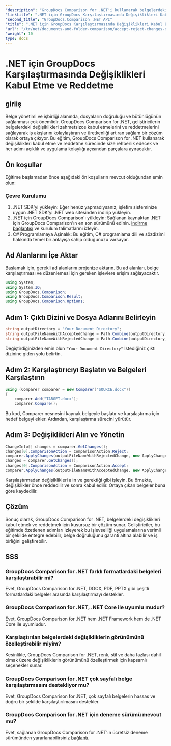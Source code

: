 ```yaml
---
"description": "GroupDocs Comparison for .NET'i kullanarak belgelerdeki değişiklikleri nasıl kabul edip reddedeceğinizi öğrenin. Belge iş akışlarınızı zahmetsizce kolaylaştırın."
"linktitle": ".NET için GroupDocs Karşılaştırmasında Değişiklikleri Kabul Etme ve Reddetme"
"second_title": "GroupDocs.Comparison .NET API"
"title": ".NET için GroupDocs Karşılaştırmasında Değişiklikleri Kabul Etme ve Reddetme"
"url": "/tr/net/documents-and-folder-comparison/accept-reject-changes-dotnet/"
"weight": 10
type: docs
---
```

# .NET için GroupDocs Karşılaştırmasında Değişiklikleri Kabul Etme ve Reddetme

## giriiş
Belge yönetimi ve işbirliği alanında, dosyaların doğruluğu ve bütünlüğünün sağlanması çok önemlidir. GroupDocs Comparison for .NET, geliştiricilerin belgelerdeki değişiklikleri zahmetsizce kabul etmelerini ve reddetmelerini sağlayarak iş akışlarını kolaylaştıran ve üretkenliği artıran sağlam bir çözüm olarak ortaya çıkıyor. Bu eğitim, GroupDocs Comparison for .NET kullanarak değişiklikleri kabul etme ve reddetme sürecinde size rehberlik edecek ve her adımı açıklık ve uygulama kolaylığı açısından parçalara ayıracaktır.
## Ön koşullar
Eğitime başlamadan önce aşağıdaki ön koşulların mevcut olduğundan emin olun:
### Çevre Kurulumu
1. .NET SDK'yi yükleyin: Eğer henüz yapmadıysanız, işletim sisteminize uygun .NET SDK'yi .NET web sitesinden indirip yükleyin.
2. .NET için GroupDocs Comparison'ı yükleyin: Sağlanan kaynaktan .NET için GroupDocs Comparison'ın en son sürümünü edinin. [indirme bağlantısı](https://releases.groupdocs.com/comparison/net/) ve kurulum talimatlarını izleyin.
3. C# Programlamaya Aşinalık: Bu eğitim, C# programlama dili ve sözdizimi hakkında temel bir anlayışa sahip olduğunuzu varsayar.

## Ad Alanlarını İçe Aktar
Başlamak için, gerekli ad alanlarını projenize aktarın. Bu ad alanları, belge karşılaştırması ve düzenlemesi için gereken işlevlere erişim sağlayacaktır.

```csharp
using System;
using System.IO;
using GroupDocs.Comparison;
using GroupDocs.Comparison.Result;
using GroupDocs.Comparison.Options;
```
## Adım 1: Çıktı Dizini ve Dosya Adlarını Belirleyin
```csharp
string outputDirectory = "Your Document Directory";
string outputFileNameWithAcceptedChange = Path.Combine(outputDirectory, "RESULT_WITH_ACCEPTED_CHANGE.docx");
string outputFileNameWithRejectedChange = Path.Combine(outputDirectory, "RESULT_WITH_REJECTED_CHANGE.docx");
```
Değiştirdiğinizden emin olun `"Your Document Directory"` İstediğiniz çıktı dizinine giden yolu belirtin.
## Adım 2: Karşılaştırıcıyı Başlatın ve Belgeleri Karşılaştırın
```csharp
using (Comparer comparer = new Comparer("SOURCE.docx"))
{
    comparer.Add("TARGET.docx");
    comparer.Compare();
```
Bu kod, Comparer nesnesini kaynak belgeyle başlatır ve karşılaştırma için hedef belgeyi ekler. Ardından, karşılaştırma sürecini yürütür.
## Adım 3: Değişiklikleri Alın ve Yönetin
```csharp
ChangeInfo[] changes = comparer.GetChanges();
changes[0].ComparisonAction = ComparisonAction.Reject;
comparer.ApplyChanges(outputFileNameWithRejectedChange, new ApplyChangeOptions { Changes = changes, SaveOriginalState = true });
changes = comparer.GetChanges();
changes[0].ComparisonAction = ComparisonAction.Accept;
comparer.ApplyChanges(outputFileNameWithAcceptedChange, new ApplyChangeOptions { Changes = changes });
```
Karşılaştırmadan değişiklikleri alın ve gerektiği gibi işleyin. Bu örnekte, değişiklikler önce reddedilir ve sonra kabul edilir. Ortaya çıkan belgeler buna göre kaydedilir.

## Çözüm
Sonuç olarak, GroupDocs Comparison for .NET, belgelerdeki değişiklikleri kabul etmek ve reddetmek için kusursuz bir çözüm sunar. Geliştiriciler, bu eğitimde özetlenen adımları izleyerek bu işlevselliği uygulamalarına verimli bir şekilde entegre edebilir, belge doğruluğunu garanti altına alabilir ve iş birliğini geliştirebilir.
## SSS
### GroupDocs Comparison for .NET farklı formatlardaki belgeleri karşılaştırabilir mi?
Evet, GroupDocs Comparison for .NET, DOCX, PDF, PPTX gibi çeşitli formatlardaki belgeler arasında karşılaştırmayı destekler.
### GroupDocs Comparison for .NET, .NET Core ile uyumlu mudur?
Evet, GroupDocs Comparison for .NET hem .NET Framework hem de .NET Core ile uyumludur.
### Karşılaştırılan belgelerdeki değişikliklerin görünümünü özelleştirebilir miyim?
Kesinlikle, GroupDocs Comparison for .NET, renk, stil ve daha fazlası dahil olmak üzere değişikliklerin görünümünü özelleştirmek için kapsamlı seçenekler sunar.
### GroupDocs Comparison for .NET çok sayfalı belge karşılaştırmasını destekliyor mu?
Evet, GroupDocs Comparison for .NET, çok sayfalı belgelerin hassas ve doğru bir şekilde karşılaştırılmasını destekler.
### GroupDocs Comparison for .NET için deneme sürümü mevcut mu?
Evet, sağlanan GroupDocs Comparison for .NET'in ücretsiz deneme sürümünden yararlanabilirsiniz [bağlantı](https://releases.groupdocs.com/).